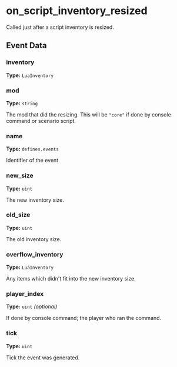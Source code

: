# on_script_inventory_resized

Called just after a script inventory is resized.

## Event Data

### inventory

**Type:** `LuaInventory`

### mod

**Type:** `string`

The mod that did the resizing. This will be `"core"` if done by console command or scenario script.

### name

**Type:** `defines.events`

Identifier of the event

### new_size

**Type:** `uint`

The new inventory size.

### old_size

**Type:** `uint`

The old inventory size.

### overflow_inventory

**Type:** `LuaInventory`

Any items which didn't fit into the new inventory size.

### player_index

**Type:** `uint` *(optional)*

If done by console command; the player who ran the command.

### tick

**Type:** `uint`

Tick the event was generated.

